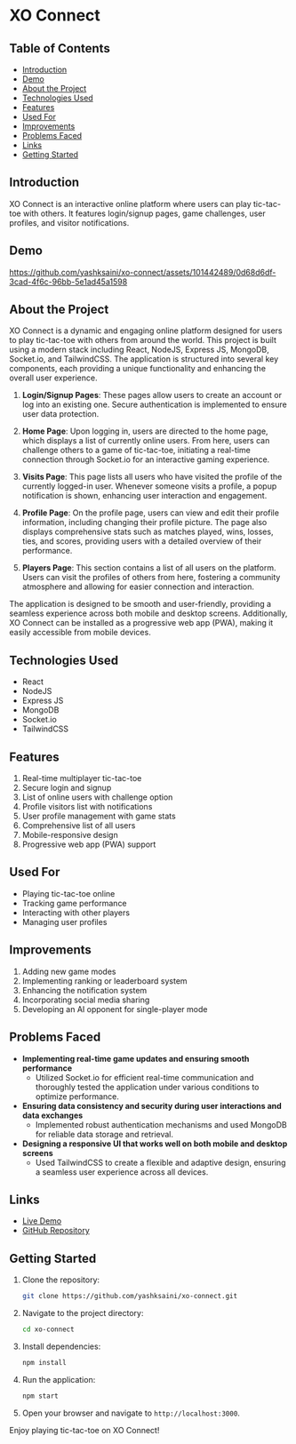 # XO Connect

## Table of Contents
- [Introduction](#introduction)
- [Demo](#demo)
- [About the Project](#about-the-project)
- [Technologies Used](#technologies-used)
- [Features](#features)
- [Used For](#used-for)
- [Improvements](#improvements)
- [Problems Faced](#problems-faced)
- [Links](#links)
- [Getting Started](#getting-started)

## Introduction
XO Connect is an interactive online platform where users can play tic-tac-toe with others. It features login/signup pages, game challenges, user profiles, and visitor notifications.

## Demo


https://github.com/yashksaini/xo-connect/assets/101442489/0d68d6df-3cad-4f6c-96bb-5e1ad45a1598



## About the Project
XO Connect is a dynamic and engaging online platform designed for users to play tic-tac-toe with others from around the world. This project is built using a modern stack including React, NodeJS, Express JS, MongoDB, Socket.io, and TailwindCSS. The application is structured into several key components, each providing a unique functionality and enhancing the overall user experience.

1. **Login/Signup Pages**: These pages allow users to create an account or log into an existing one. Secure authentication is implemented to ensure user data protection.

2. **Home Page**: Upon logging in, users are directed to the home page, which displays a list of currently online users. From here, users can challenge others to a game of tic-tac-toe, initiating a real-time connection through Socket.io for an interactive gaming experience.

3. **Visits Page**: This page lists all users who have visited the profile of the currently logged-in user. Whenever someone visits a profile, a popup notification is shown, enhancing user interaction and engagement.

4. **Profile Page**: On the profile page, users can view and edit their profile information, including changing their profile picture. The page also displays comprehensive stats such as matches played, wins, losses, ties, and scores, providing users with a detailed overview of their performance.

5. **Players Page**: This section contains a list of all users on the platform. Users can visit the profiles of others from here, fostering a community atmosphere and allowing for easier connection and interaction.

The application is designed to be smooth and user-friendly, providing a seamless experience across both mobile and desktop screens. Additionally, XO Connect can be installed as a progressive web app (PWA), making it easily accessible from mobile devices.

## Technologies Used
- React
- NodeJS
- Express JS
- MongoDB
- Socket.io
- TailwindCSS

## Features
1. Real-time multiplayer tic-tac-toe
2. Secure login and signup
3. List of online users with challenge option
4. Profile visitors list with notifications
5. User profile management with game stats
6. Comprehensive list of all users
7. Mobile-responsive design
8. Progressive web app (PWA) support

## Used For
- Playing tic-tac-toe online
- Tracking game performance
- Interacting with other players
- Managing user profiles

## Improvements
1. Adding new game modes
2. Implementing ranking or leaderboard system
3. Enhancing the notification system
4. Incorporating social media sharing
5. Developing an AI opponent for single-player mode

## Problems Faced
- **Implementing real-time game updates and ensuring smooth performance**
  - Utilized Socket.io for efficient real-time communication and thoroughly tested the application under various conditions to optimize performance.
- **Ensuring data consistency and security during user interactions and data exchanges**
  - Implemented robust authentication mechanisms and used MongoDB for reliable data storage and retrieval.
- **Designing a responsive UI that works well on both mobile and desktop screens**
  - Used TailwindCSS to create a flexible and adaptive design, ensuring a seamless user experience across all devices.

## Links
- [Live Demo](https://xo-connect.netlify.app/)
- [GitHub Repository](https://github.com/yashksaini/xo-connect)

## Getting Started
1. Clone the repository:
    ```bash
    git clone https://github.com/yashksaini/xo-connect.git
    ```
2. Navigate to the project directory:
    ```bash
    cd xo-connect
    ```
3. Install dependencies:
    ```bash
    npm install
    ```
4. Run the application:
    ```bash
    npm start
    ```
5. Open your browser and navigate to `http://localhost:3000`.

Enjoy playing tic-tac-toe on XO Connect!
